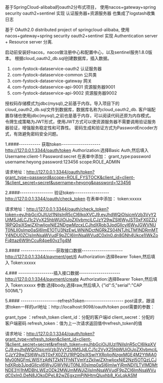 基于SpringCloud-alibaba的oauth2分布式项目，
使用nacos+gateway+spring security oauth2+sentinel
实现 认证服务器+资源服务器
也集成了logstash收集日志

基于 OAuth2.0 distributed project of springcloud-alibaba, 
使用 nacos+gateway+spring security oauth2+sentinel 
实现 Authentication server + Resource server 分离.

启动前安装好nacos，nacos做注册中心和配置中心，以及sentinel服务1.8.0版本。
根据cloud_oauth2_db.sql创建数据库，插入数据。

1. com-fystock-dataservice-oauth2 认证服务器
2. com-fystock-dataservice-common 公共类
3. com-fystock-dataservice-gateway 网关
4. com-fystock-dataservice-api-9001 资源服务器9001
5. com-fystock-dataservice-api-9002 资源服务器9002

授权码存储模式为jdbc(mysql),之前基于内存。导入项目下的cloud_oauth2_db.sql文件到数据库，数据库名称为cloud_oauth2_db.
客户端配置存储也使用jdbc(mysql),之前也是基于内存，可以阅读代码还原为内存模式。
令牌生成策略为JWT形式，使用JWT方式可以使资源服务器不需要调用验证服务器验证，增强服务稳定性和可靠性。
密码生成和验证方式为PasswordEncoder方式，有效避免密码安全问题。

1.####----------- 获取token--------------------
http://127.0.0.1:3344/oauth/token 
Authorization:选择Basic Auth,然后填入
    Username:client-1
    Password:secret
在表单中添加：
    grant_type:password
    username:heyong
    password:123456
    scope:ROLE_ADMIN
    
请求地址：http://127.0.0.1:3344/oauth/token?grant_type=password&scope=ROLE_FYSTOCK&client_id=client-1&client_secret=secret&username=heyong&password=123456

2.####----------------- 验证token------------------
http://127.0.0.1:3344/oauth/check_token
在表单中添加：
token:xxxxx

请求地址：http://127.0.0.1:3344/oauth/check_token?token=eyJhbGciOiJIUzI1NiIsInR5cCI6IkpXVCJ9.eyJhdWQiOlsicmVzb3VyY2UtMSJdLCJ1c2VyX25hbWUiOiJoZXlvbmciLCJzY29wZSI6WyJST0xFX0ZZU1RPQ0siXSwiZXhwIjoxNjE2NDgwMzcxLCJhdXRob3JpdGllcyI6WyJGWVNUT0NLIl0sImp0aSI6ImE1OTU3NzEwLWNiNDctNGRkZS04NTJhLTM1NDRmMTY4NDU0ZCIsImNsaWVudF9pZCI6ImNsaWVudC0xIn0.dn8GNh4Ukce1lWkZoFi4ttaz6W9hCcuR4pe60vzTg4M

3.#### ------------------获取接口数据---------------------
http://127.0.0.1:3344/payment/get/6
Authorization:选择Bearer Token,然后填入
Token:xxxxx

4.###  ------------------插入接口数据--------------------- 
http://127.0.0.1:3344/payment/create
Authorization:选择Bearer Token,然后填入
Token:xxxxx
参数:选择body,选择raw,然后填入
{"id":5,"serial":"CAP 500ML"}
 
5.#### -------------------refreshToken--------------------
post请求，跟请求token一样的url地址：http://localhost:9098/oauth/token
post需要的参数：

grant_type ：refresh_token
client_id：分配的客户端id
client_secret：分配的客户端密码
refresh_token：值为上一次请求返回值中refresh_token的值


请求地址：http://127.0.0.1:3344/oauth/token?grant_type=refresh_token&client_id=client-1&client_secret=secret&refresh_token=eyJhbGciOiJIUzI1NiIsInR5cCI6IkpXVCJ9.eyJhdWQiOlsicmVzb3VyY2UtMSJdLCJ1c2VyX25hbWUiOiJoZXlvbmciLCJzY29wZSI6WyJST0xFX0ZZU1RPQ0siXSwiYXRpIjoiNzgxMGE4M2YtMjA0My00NGFmLWI5YzAtNTZkNTFhNTVmYzZkIiwiZXhwIjoxNjE2NzI5OTQzLCJhdXRob3JpdGllcyI6WyJGWVNUT0NLIl0sImp0aSI6ImIwYjRmNDI1LTVlMDMtNDE3Yi1hMDBhLWEzODk2MWJmMWJiZiIsImNsaWVudF9pZCI6ImNsaWVudC0xIn0.DeN8JOkoDPeL82wZEgxzmPjNHtmQluxhb8_KxLqkASM